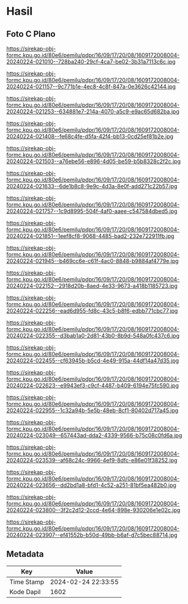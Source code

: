 # Hasil

## Foto C Plano

https://sirekap-obj-formc.kpu.go.id/80e6/pemilu/pdpr/16/09/17/20/08/1609172008004-20240224-021010--728ba240-29cf-4ca7-be02-3b31a7113c6c.jpg

https://sirekap-obj-formc.kpu.go.id/80e6/pemilu/pdpr/16/09/17/20/08/1609172008004-20240224-021157--9c771b1e-4ec8-4c8f-847a-0e3626c42144.jpg

https://sirekap-obj-formc.kpu.go.id/80e6/pemilu/pdpr/16/09/17/20/08/1609172008004-20240224-021253--634881e7-214a-4070-a5c9-e9ac65d682ba.jpg

https://sirekap-obj-formc.kpu.go.id/80e6/pemilu/pdpr/16/09/17/20/08/1609172008004-20240224-021408--fe68c4fe-d5fa-42f4-bb13-0cd25ef81b2e.jpg

https://sirekap-obj-formc.kpu.go.id/80e6/pemilu/pdpr/16/09/17/20/08/1609172008004-20240224-021503--a76ebe56-e896-4d05-be59-b5b8328c2f2c.jpg

https://sirekap-obj-formc.kpu.go.id/80e6/pemilu/pdpr/16/09/17/20/08/1609172008004-20240224-021633--6de1b8c8-9e9c-4d3a-8e0f-add271c22b57.jpg

https://sirekap-obj-formc.kpu.go.id/80e6/pemilu/pdpr/16/09/17/20/08/1609172008004-20240224-021757--1c9d8995-504f-4af0-aaee-c547584dbed5.jpg

https://sirekap-obj-formc.kpu.go.id/80e6/pemilu/pdpr/16/09/17/20/08/1609172008004-20240224-021851--1eef8cf8-9068-4485-bad2-232e722911fb.jpg

https://sirekap-obj-formc.kpu.go.id/80e6/pemilu/pdpr/16/09/17/20/08/1609172008004-20240224-021945--b469cc6e-c61f-4ac0-8848-b9884af4779e.jpg

https://sirekap-obj-formc.kpu.go.id/80e6/pemilu/pdpr/16/09/17/20/08/1609172008004-20240224-022152--2918d20b-8aed-4e33-9673-a418b1185723.jpg

https://sirekap-obj-formc.kpu.go.id/80e6/pemilu/pdpr/16/09/17/20/08/1609172008004-20240224-022256--ead6d955-fd8c-43c5-b8f6-edbb771cbc77.jpg

https://sirekap-obj-formc.kpu.go.id/80e6/pemilu/pdpr/16/09/17/20/08/1609172008004-20240224-022355--d3bab1a0-2d81-43b0-8b9d-548a0fc437c6.jpg

https://sirekap-obj-formc.kpu.go.id/80e6/pemilu/pdpr/16/09/17/20/08/1609172008004-20240224-022455--cf63945b-b5cd-4e49-915a-44df14a47d35.jpg

https://sirekap-obj-formc.kpu.go.id/80e6/pemilu/pdpr/16/09/17/20/08/1609172008004-20240224-022623--e9943ef3-c9cf-4487-b409-6194e75fc590.jpg

https://sirekap-obj-formc.kpu.go.id/80e6/pemilu/pdpr/16/09/17/20/08/1609172008004-20240224-022955--1c32a94b-5e5b-48eb-8cf1-80402d717a45.jpg

https://sirekap-obj-formc.kpu.go.id/80e6/pemilu/pdpr/16/09/17/20/08/1609172008004-20240224-023049--657443ad-dda2-4339-9566-b75c08c0fd6a.jpg

https://sirekap-obj-formc.kpu.go.id/80e6/pemilu/pdpr/16/09/17/20/08/1609172008004-20240224-023539--af68c24c-9966-4ef9-8dfc-e86e01f38252.jpg

https://sirekap-obj-formc.kpu.go.id/80e6/pemilu/pdpr/16/09/17/20/08/1609172008004-20240224-023656--dd2bd1a8-bfd1-4c52-a251-81bf5ea482b0.jpg

https://sirekap-obj-formc.kpu.go.id/80e6/pemilu/pdpr/16/09/17/20/08/1609172008004-20240224-023800--3f2c2d12-2ccd-4e64-898e-930206e1e02c.jpg

https://sirekap-obj-formc.kpu.go.id/80e6/pemilu/pdpr/16/09/17/20/08/1609172008004-20240224-023907--ef41552b-b50d-49bb-b6af-d7c5bec88714.jpg


## Metadata

| Key        | Value               |
| ---------- | ------------------- |
| Time Stamp | 2024-02-24 22:33:55 |
| Kode Dapil | 1602                |




